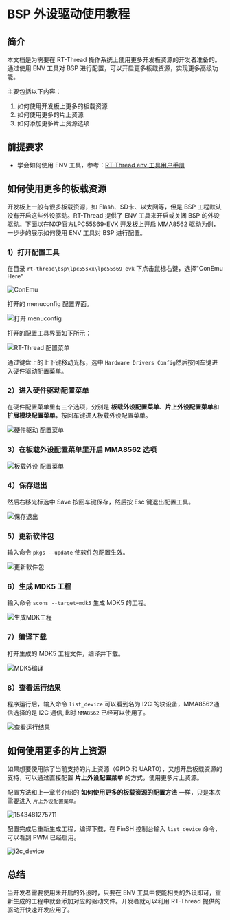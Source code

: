 # BSP 外设驱动使用教程

## 简介

本文档是为需要在 RT-Thread 操作系统上使用更多开发板资源的开发者准备的。通过使用 ENV 工具对 BSP 进行配置，可以开启更多板载资源，实现更多高级功能。

主要包括以下内容：

1. 如何使用开发板上更多的板载资源
2. 如何使用更多的片上资源
3. 如何添加更多片上资源选项

## 前提要求

- 学会如何使用 ENV 工具，参考：[RT-Thread env 工具用户手册](https://www.rt-thread.org/document/site/rtthread-development-guide/rtthread-tool-manual/env/env-user-manual/)

## 如何使用更多的板载资源

开发板上一般有很多板载资源，如 Flash、SD卡、以太网等，但是 BSP 工程默认没有开启这些外设驱动。RT-Thread 提供了 ENV 工具来开启或关闭 BSP 的外设驱动。下面以在NXP官方LPC55S69-EVK 开发板上开启 MMA8562 驱动为例，一步步的展示如何使用 ENV 工具对 BSP 进行配置。

### 1）打开配置工具

在目录 `rt-thread\bsp\lpc55sxx\lpc55s69_evk` 下点击鼠标右键，选择"ConEmu Here"

![ConEmu](figures/menuconfig_ConEmu.png)

打开的 menuconfig 配置界面。

![打开 menuconfig](figures/menuconfig_lpc5500.png)

打开的配置工具界面如下所示：

![RT-Thread 配置菜单](figures/config1.png)

通过键盘上的上下键移动光标，选中 `Hardware Drivers Config`然后按回车键进入硬件驱动配置菜单。

### 2）进入硬件驱动配置菜单

在硬件配置菜单里有三个选项，分别是 **板载外设配置菜单**、**片上外设配置菜单**和**扩展模块配置菜单**，按回车键进入板载外设配置菜单。

![硬件驱动 配置菜单](figures/config2.png)

### 3）在板载外设配置菜单里开启 MMA8562 选项

![板载外设 配置菜单](figures/mma8562.png)

### 4）保存退出

然后右移光标选中 Save 按回车键保存，然后按 Esc 键退出配置工具。

![保存退出](figures/save.png)

### 5）更新软件包

输入命令 `pkgs --update` 使软件包配置生效。

![更新软件包](figures/update.png)

### 6）生成 MDK5 工程

输入命令 `scons --target=mdk5` 生成 MDK5 的工程。

![生成MDK工程](figures/scons_mdk5.png)

### 7）编译下载

打开生成的 MDK5 工程文件，编译并下载。

![MDK5编译](figures/compile_mdk.png)

### 8）查看运行结果

程序运行后，输入命令 `list_device` 可以看到名为 I2C 的块设备，MMA8562通信选择的是 I2C 通信,此时 `MMA8562` 已经可以使用了。

![查看运行结果](figures/i2c_device1.png)

## 如何使用更多的片上资源

如果想要使用除了当前支持的片上资源（GPIO 和 UART0），又想开启板载资源的支持，可以通过直接配置 **片上外设配置菜单** 的方式，使用更多片上资源。

配置方法和上一章节介绍的 **如何使用更多的板载资源的配置方法** 一样，只是本次需要进入 `片上外设配置菜单`。

![1543481275711](figures/on_chip_config.png)

配置完成后重新生成工程，编译下载，在 FinSH 控制台输入 `list_device` 命令，可以看到 PWM 已经启用。

![i2c_device](figures/uart_device.png)

## 总结

当开发者需要使用未开启的外设时，只要在 ENV 工具中使能相关的外设即可，重新生成的工程中就会添加对应的驱动文件。开发者就可以利用 RT-Thread 提供的驱动开快速开发应用了。
